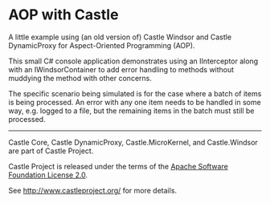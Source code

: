 AOP with Castle
===============

A little example using (an old version of) Castle Windsor and Castle
DynamicProxy for Aspect-Oriented Programming (AOP).

This small C# console application demonstrates using an IInterceptor along 
with an IWindsorContainer to add error handling to methods without
muddying the method with other concerns.  

The specific scenario being simulated is for the case where a batch of 
items is being processed.  An error with any one item needs to be handled 
in some way, e.g. logged to a file, but the remaining items in the batch 
must still be processed.

---

Castle Core, Castle DynamicProxy, Castle.MicroKernel, and Castle.Windsor are 
part of Castle Project.

Castle Project is released under the terms of the [Apache Software Foundation 
License 2.0](http://www.apache.org/licenses/LICENSE-2.0.html).

See http://www.castleproject.org/ for more details.
